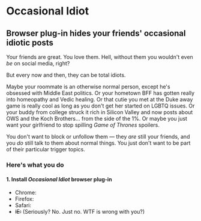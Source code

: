 # Occasional Idiot
## Browser plug-in hides your friends' occasional idiotic posts

Your friends are great. You love them. Hell, without them you wouldn't even <i>be</i> on social media, right?

But every now and then, they can be total idiots.

Maybe your roommate is an otherwise normal person, except he's obsessed with Middle East politics. Or your hometown BFF has gotten really into homeopathy and Vedic healing. Or that cutie you met at the Duke away game is really cool as long as you don't get her started on LGBTQ issues. Or your buddy from college struck it rich in Silicon Valley and now posts about OWS and the Koch Brothers... from the side of the 1%. Or maybe you just want your girlfriend to stop spilling <i>Game of Thrones</i> spoilers.

You don't want to block or unfollow them &mdash; they <i>are</i> still your friends, and you <i>do</i> still talk to them about normal things. You just don't want to be part of their particular trigger topics.

### Here's what you do

#### 1. Install <i>Occasional Idiot</i> browser plug-in

* Chrome:
* Firefox:
* Safari:
* <strike>IE:</strike> (Seriously? No. Just no. WTF is wrong with you?)

